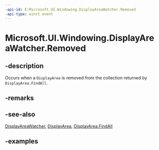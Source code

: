 ```yaml
---
-api-id: E:Microsoft.UI.Windowing.DisplayAreaWatcher.Removed
-api-type: winrt event
---
```


# Microsoft.UI.Windowing.DisplayAreaWatcher.Removed

<!--
public event Windows.Foundation.TypedEventHandler<Microsoft.UI.Windowing.DisplayAreaWatcher,object> Removed;
-->

## -description

Occurs when a `DisplayArea` is removed from the collection returned by `DisplayArea.FindAll`.

## -remarks

## -see-also

[DisplayAreaWatcher](displayareawatcher.md), [DisplayArea](displayarea.md), [DisplayArea.FindAll](displayarea_findall_1149612203.md)

## -examples
